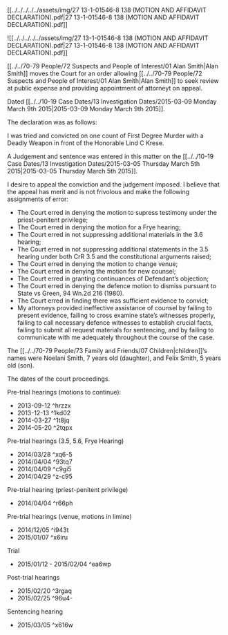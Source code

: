 [[../../../../../assets/img/27 13-1-01546-8 138 (MOTION AND AFFIDAVIT DECLARATION).pdf|27 13-1-01546-8 138 (MOTION AND AFFIDAVIT DECLARATION).pdf]]

![[../../../../../assets/img/27 13-1-01546-8 138 (MOTION AND AFFIDAVIT DECLARATION).pdf|27 13-1-01546-8 138 (MOTION AND AFFIDAVIT DECLARATION).pdf]]

[[../../70-79 People/72 Suspects and People of Interest/01 Alan Smith|Alan Smith]] moves the Court for an order allowing [[../../70-79 People/72 Suspects and People of Interest/01 Alan Smith|Alan Smith]] to seek review at public expense and providing appointment of attorneyt on appeal.

Dated [[../../10-19 Case Dates/13 Investigation Dates/2015-03-09 Monday March 9th 2015|2015-03-09 Monday March 9th 2015]].

The declaration was as follows:

I was tried and convicted on one count of First Degree Murder with a Deadly Weapon in front of the Honorable Lind C Krese.

A Judgement and sentence was entered in this matter on the [[../../10-19 Case Dates/13 Investigation Dates/2015-03-05 Thursday March 5th 2015|2015-03-05 Thursday March 5th 2015]].

I desire to appeal the conviction and the judgement imposed.
I believe that the appeal has merit and is not frivolous and make the following assignments of error:
- The Court erred in denying the motion to supress testimony under the priest-penitent privilege;
- The Court erred in denying the motion for a Frye hearing;
- The Court erred in not suppressing additional materials in the 3.6 hearing;
- The Court erred in not suppressing additional statements in the 3.5 hearing under both CrR 3.5 and the constitutional arguments raised;
- The Court erred in denying the motion to change venue;
- The Court erred in denying the motion for new counsel;
- The Court erred in granting continuances of Defendant’s objection;
- The Court erred in denying the defence motion to dismiss pursuant to State vs Green, 94 Wn.2d 216 (1980).
- The Court erred in finding there was sufficient evidence to convict;
- My attorneys provided ineffective assistance of counsel by failing to present evidence, failing to cross examine state’s witnesses properly, failing to call necessary defence witnesses to establish crucial facts, failing to submit all request materials for sentencing, and by failing to communicate with me adequately throughout the course of the case.

The [[../../70-79 People/73 Family and Friends/07 Children|children]]‘s names were Noelani Smith, 7 years old (daughter), and Felix Smith, 5 years old (son).

The dates of the court proceedings.

Pre-trial hearings (motions to continue):
- 2013-09-12 ^hrzzx
- 2013-12-13 ^1kd02
- 2014-03-27 ^1t8jq
- 2014-05-20 ^2tqpx

Pre-trial hearings (3.5, 5.6, Frye Hearing)
- 2014/03/28 ^xq6-5
- 2014/04/04 ^93tq7
- 2014/04/09 ^c9gi5
- 2014/04/29 ^z-c95

Pre-trial hearing (priest-penitent privilege)
- 2014/04/04 ^r66ph

Pre-trial hearings (venue, motions in limine)
- 2014/12/05 ^i943t
- 2015/01/07 ^x6iru

Trial
- 2015/01/12 - 2015/02/04 ^ea6wp

Post-trial hearings
- 2015/02/20 ^3rgaq
- 2015/02/25 ^96u4-

Sentencing hearing
- 2015/03/05 ^x616w
